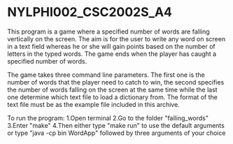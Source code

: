 # NYLPHI002_CSC2002S_A4
This program is a game where a specified number of words are falling vertically on the screen. The aim is for the user to write any word on screen in a text field whereas he or she will gain points based on the number of letters in the typed words. The game ends when the player has caught a specified number of words.

The game takes three command line parameters. The first one is the number of words that the player
need to catch to win, the second specifies the number of words falling on the screen at the same time while the last one determine which text file to load a dictionary from. The format of the text file must be as the example file included in this archive.

To run the program: 
1.Open terminal
2.Go to the folder "falling_words"
3.Enter "make"
4.Then either type "make run" to use the default arguments or 
type "java -cp bin WordApp" followed by three arguments of your choice
